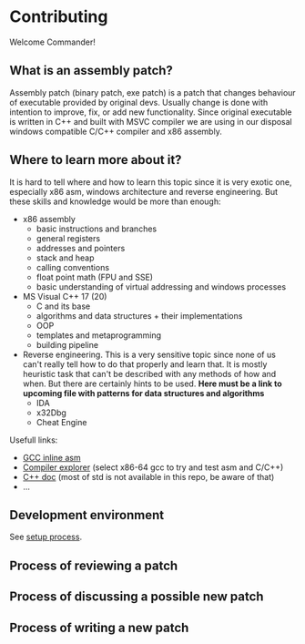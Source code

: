 # Contributing

Welcome Commander!

## What is an assembly patch?

Assembly patch (binary patch, exe patch) is a patch that changes behaviour of executable provided by original devs.
Usually change is done with intention to improve, fix, or add new functionality. Since original executable is written in C++ and built with MSVC compiler we are using in our disposal windows compatible C/C++ compiler and x86 assembly.

## Where to learn more about it?

It is hard to tell where and how to learn this topic since it is very exotic one, especially x86 asm, windows architecture and reverse engineering.
But these skills and knowledge would be more than enough:

* x86 assembly
  * basic instructions and branches
  * general registers
  * addresses and pointers
  * stack and heap
  * calling conventions
  * float point math (FPU and SSE)
  * basic understanding of virtual addressing and windows processes
* MS Visual C++ 17 (20)
  * C and its base
  * algorithms and data structures + their implementations
  * OOP
  * templates and metaprogramming
  * building pipeline
* Reverse engineering. This is a very sensitive topic since none of us can't really tell how to do that properly and learn that. It is mostly heuristic task that can't be described with any methods of how and when. But there are certainly hints to be used. **Here must be a link to upcoming file with patterns for data structures and algorithms**
  * IDA
  * x32Dbg
  * Cheat Engine

Usefull links:
* [GCC inline asm](https://gcc.gnu.org/onlinedocs/gcc/Extended-Asm.html)
* [Compiler explorer](https://godbolt.org/) (select x86-64 gcc to try and test asm and C/C++)
* [C++ doc](https://en.cppreference.com/w/) (most of std is not available in this repo, be aware of that)
* ...

## Development environment

See [setup process](https://github.com/FAForever/fa-python-binary-patcher/blob/main/SETUP.md).

## Process of reviewing a patch

## Process of discussing a possible new patch

## Process of writing a new patch
